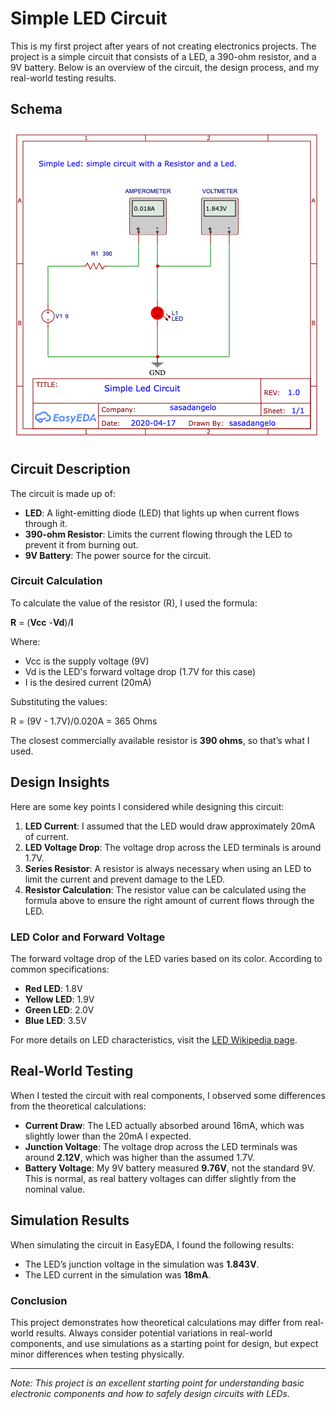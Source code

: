 # Simple LED Circuit

This is my first project after years of not creating electronics projects. The project is a simple circuit that consists of a LED, a 390-ohm resistor, and a 9V battery. Below is an overview of the circuit, the design process, and my real-world testing results.

## Schema

![Simple Led Circuit](assets/img/simple-led.png)

## Circuit Description

The circuit is made up of:

- **LED**: A light-emitting diode (LED) that lights up when current flows through it.
- **390-ohm Resistor**: Limits the current flowing through the LED to prevent it from burning out.
- **9V Battery**: The power source for the circuit.

### Circuit Calculation

To calculate the value of the resistor (R), I used the formula:

**R** = (**Vcc** -**Vd**)/**I**

Where:
- Vcc is the supply voltage (9V)
- Vd is the LED's forward voltage drop (1.7V for this case)
- I is the desired current (20mA)

Substituting the values:

R = (9V - 1.7V)/0.020A = 365 Ohms

The closest commercially available resistor is **390 ohms**, so that’s what I used.

## Design Insights

Here are some key points I considered while designing this circuit:

1. **LED Current**: I assumed that the LED would draw approximately 20mA of current.
2. **LED Voltage Drop**: The voltage drop across the LED terminals is around 1.7V.
3. **Series Resistor**: A resistor is always necessary when using an LED to limit the current and prevent damage to the LED.
4. **Resistor Calculation**: The resistor value can be calculated using the formula above to ensure the right amount of current flows through the LED.

### LED Color and Forward Voltage

The forward voltage drop of the LED varies based on its color. According to common specifications:

- **Red LED**: 1.8V
- **Yellow LED**: 1.9V
- **Green LED**: 2.0V
- **Blue LED**: 3.5V

For more details on LED characteristics, visit the [LED Wikipedia page](https://it.wikipedia.org/wiki/LED).

## Real-World Testing

When I tested the circuit with real components, I observed some differences from the theoretical calculations:

- **Current Draw**: The LED actually absorbed around 16mA, which was slightly lower than the 20mA I expected.
- **Junction Voltage**: The voltage drop across the LED terminals was around **2.12V**, which was higher than the assumed 1.7V.
- **Battery Voltage**: My 9V battery measured **9.76V**, not the standard 9V. This is normal, as real battery voltages can differ slightly from the nominal value.

## Simulation Results

When simulating the circuit in EasyEDA, I found the following results:

- The LED’s junction voltage in the simulation was **1.843V**.
- The LED current in the simulation was **18mA**.

### Conclusion

This project demonstrates how theoretical calculations may differ from real-world results. Always consider potential variations in real-world components, and use simulations as a starting point for design, but expect minor differences when testing physically.

---
*Note: This project is an excellent starting point for understanding basic electronic components and how to safely design circuits with LEDs.*

